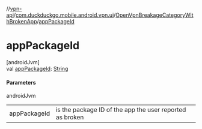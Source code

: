 //[vpn-api](../../../index.md)/[com.duckduckgo.mobile.android.vpn.ui](../index.md)/[OpenVpnBreakageCategoryWithBrokenApp](index.md)/[appPackageId](app-package-id.md)

# appPackageId

[androidJvm]\
val [appPackageId](app-package-id.md): [String](https://kotlinlang.org/api/latest/jvm/stdlib/kotlin/-string/index.html)

#### Parameters

androidJvm

| | |
|---|---|
| appPackageId | is the package ID of the app the user reported as broken |
